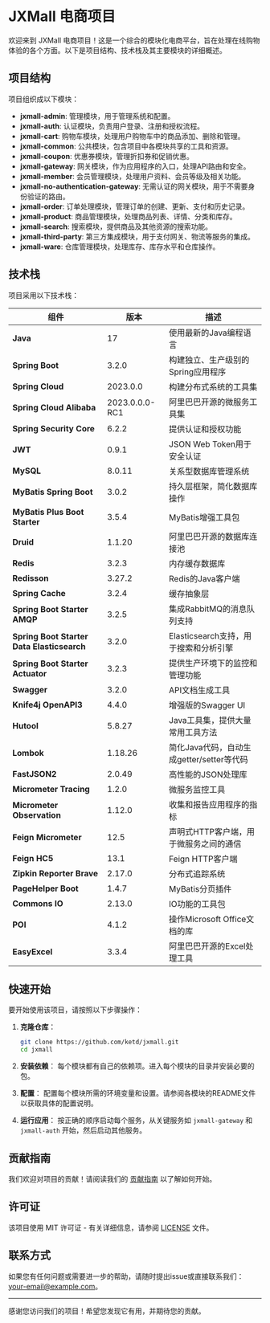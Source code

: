 # JXMall 电商项目

欢迎来到 JXMall 电商项目！这是一个综合的模块化电商平台，旨在处理在线购物体验的各个方面。以下是项目结构、技术栈及其主要模块的详细概述。

## 项目结构

项目组织成以下模块：

- **jxmall-admin**: 管理模块，用于管理系统和配置。
- **jxmall-auth**: 认证模块，负责用户登录、注册和授权流程。
- **jxmall-cart**: 购物车模块，处理用户购物车中的商品添加、删除和管理。
- **jxmall-common**: 公共模块，包含项目中各模块共享的工具和资源。
- **jxmall-coupon**: 优惠券模块，管理折扣券和促销优惠。
- **jxmall-gateway**: 网关模块，作为应用程序的入口，处理API路由和安全。
- **jxmall-member**: 会员管理模块，处理用户资料、会员等级及相关功能。
- **jxmall-no-authentication-gateway**: 无需认证的网关模块，用于不需要身份验证的路由。
- **jxmall-order**: 订单处理模块，管理订单的创建、更新、支付和历史记录。
- **jxmall-product**: 商品管理模块，处理商品列表、详情、分类和库存。
- **jxmall-search**: 搜索模块，提供商品及其他资源的搜索功能。
- **jxmall-third-party**: 第三方集成模块，用于支付网关、物流等服务的集成。
- **jxmall-ware**: 仓库管理模块，处理库存、库存水平和仓库操作。

## 技术栈

项目采用以下技术栈：

| 组件                         | 版本          | 描述                                        |
|------------------------------|---------------|---------------------------------------------|
| **Java**                     | 17            | 使用最新的Java编程语言                      |
| **Spring Boot**              | 3.2.0         | 构建独立、生产级别的Spring应用程序          |
| **Spring Cloud**             | 2023.0.0      | 构建分布式系统的工具集                      |
| **Spring Cloud Alibaba**     | 2023.0.0.0-RC1| 阿里巴巴开源的微服务工具集                  |
| **Spring Security Core**     | 6.2.2         | 提供认证和授权功能                          |
| **JWT**                      | 0.9.1         | JSON Web Token用于安全认证                  |
| **MySQL**                    | 8.0.11        | 关系型数据库管理系统                        |
| **MyBatis Spring Boot**      | 3.0.2         | 持久层框架，简化数据库操作                  |
| **MyBatis Plus Boot Starter**| 3.5.4         | MyBatis增强工具包                           |
| **Druid**                    | 1.1.20        | 阿里巴巴开源的数据库连接池                  |
| **Redis**                    | 3.2.3         | 内存缓存数据库                              |
| **Redisson**                 | 3.27.2        | Redis的Java客户端                           |
| **Spring Cache**             | 3.2.4         | 缓存抽象层                                  |
| **Spring Boot Starter AMQP** | 3.2.5         | 集成RabbitMQ的消息队列支持                  |
| **Spring Boot Starter Data Elasticsearch**| 3.2.0 | Elasticsearch支持，用于搜索和分析引擎      |
| **Spring Boot Starter Actuator** | 3.2.3 | 提供生产环境下的监控和管理功能             |
| **Swagger**                  | 3.2.0         | API文档生成工具                             |
| **Knife4j OpenAPI3**         | 4.4.0         | 增强版的Swagger UI                          |
| **Hutool**                   | 5.8.27        | Java工具集，提供大量常用工具方法            |
| **Lombok**                   | 1.18.26       | 简化Java代码，自动生成getter/setter等代码  |
| **FastJSON2**                | 2.0.49        | 高性能的JSON处理库                          |
| **Micrometer Tracing**       | 1.2.0         | 微服务监控工具                              |
| **Micrometer Observation**   | 1.12.0        | 收集和报告应用程序的指标                    |
| **Feign Micrometer**         | 12.5          | 声明式HTTP客户端，用于微服务之间的通信      |
| **Feign HC5**                | 13.1          | Feign HTTP客户端                            |
| **Zipkin Reporter Brave**    | 2.17.0        | 分布式追踪系统                              |
| **PageHelper Boot**          | 1.4.7         | MyBatis分页插件                             |
| **Commons IO**               | 2.13.0        | IO功能的工具包                              |
| **POI**                      | 4.1.2         | 操作Microsoft Office文档的库                |
| **EasyExcel**                | 3.3.4         | 阿里巴巴开源的Excel处理工具                |

## 快速开始

要开始使用该项目，请按照以下步骤操作：

1. **克隆仓库**：
    ```sh
    git clone https://github.com/ketd/jxmall.git
    cd jxmall
    ```

2. **安装依赖**：
    每个模块都有自己的依赖项。进入每个模块的目录并安装必要的包。

3. **配置**：
    配置每个模块所需的环境变量和设置。请参阅各模块的README文件以获取具体的配置说明。

4. **运行应用**：
    按正确的顺序启动每个服务，从关键服务如 `jxmall-gateway` 和 `jxmall-auth` 开始，然后启动其他服务。

## 贡献指南

我们欢迎对项目的贡献！请阅读我们的 [贡献指南](CONTRIBUTING.md) 以了解如何开始。

## 许可证

该项目使用 MIT 许可证 - 有关详细信息，请参阅 [LICENSE](LICENSE) 文件。

## 联系方式

如果您有任何问题或需要进一步的帮助，请随时提出issue或直接联系我们：[your-email@example.com](mailto:your-email@example.com)。

---

感谢您访问我们的项目！希望您发现它有用，并期待您的贡献。

